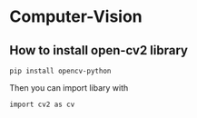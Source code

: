 # Computer-Vision #

## How to install open-cv2 library ##
```
pip install opencv-python
```

Then you can import libary with 
```
import cv2 as cv
```